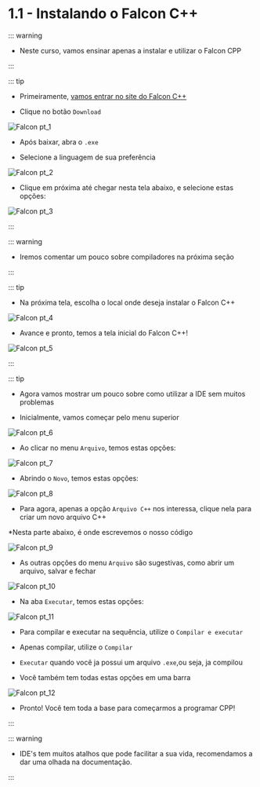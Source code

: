 # 1.1 - Instalando o Falcon C++

::: warning

- Neste curso, vamos ensinar apenas a instalar e utilizar o Falcon CPP

:::

::: tip

- Primeiramente, <a href="https://sourceforge.net/projects/falconcpp" target="_blank" rel="noreferrer">vamos entrar no site do Falcon C++</a>

- Clique no botão `Download`

![Falcon pt_1](../.vuepress/assets/falcon_pt1.png)

- Após baixar, abra o `.exe`

- Selecione a linguagem de sua preferência

![Falcon pt_2](../.vuepress/assets/falcon_pt2.png)

- Clique em próxima até chegar nesta tela abaixo, e selecione estas opções:

![Falcon pt_3](../.vuepress/assets/falcon_pt3.png)

:::

::: warning

- Iremos comentar um pouco sobre compiladores na próxima seção

:::

::: tip

- Na próxima tela, escolha o local onde deseja instalar o Falcon C++

![Falcon pt_4](../.vuepress/assets/falcon_pt4.png)

- Avance e pronto, temos a tela inicial do Falcon C++!

![Falcon pt_5](../.vuepress/assets/falcon_pt5.png)

:::

::: tip

- Agora vamos mostrar um pouco sobre como utilizar a IDE sem muitos problemas

- Inicialmente, vamos começar pelo menu superior

![Falcon pt_6](../.vuepress/assets/falcon_pt6.png)

- Ao clicar no menu `Arquivo`, temos estas opções:

![Falcon pt_7](../.vuepress/assets/falcon_pt7.png)

- Abrindo o `Novo`, temos estas opções:

![Falcon pt_8](../.vuepress/assets/falcon_pt8.png)

- Para agora, apenas a opção `Arquivo C++` nos interessa, clique nela para criar um novo arquivo C++

\*Nesta parte abaixo, é onde escrevemos o nosso código

![Falcon pt_9](../.vuepress/assets/falcon_pt9.png)

- As outras opções do menu `Arquivo` são sugestivas, como abrir um arquivo, salvar e fechar

![Falcon pt_10](../.vuepress/assets/falcon_pt10.png)

- Na aba `Executar`, temos estas opções:

![Falcon pt_11](../.vuepress/assets/falcon_pt11.png)

- Para compilar e executar na sequência, utilize o `Compilar e executar`

- Apenas compilar, utilize o `Compilar`

- `Executar` quando você ja possui um arquivo `.exe`,ou seja, ja compilou

* Você também tem todas estas opções em uma barra

![Falcon pt_12](../.vuepress/assets/falcon_pt12.png)

- Pronto! Você tem toda a base para começarmos a programar CPP!

:::

::: warning

- IDE's tem muitos atalhos que pode facilitar a sua vida, recomendamos a dar uma olhada na documentação.

:::
